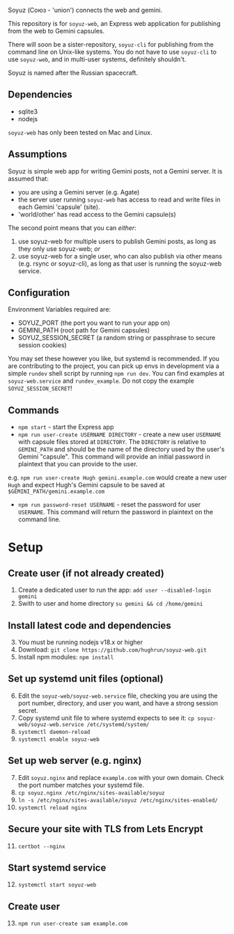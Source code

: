 Soyuz (Союз - 'union') connects the web and gemini.

This repository is for `soyuz-web`, an Express web application for publishing from the web to Gemini capsules.

There will soon be a sister-repository, `soyuz-cli` for publishing from the command line on Unix-like systems. You do not have to use `soyuz-cli` to use `soyuz-web`, and in multi-user systems, definitely shouldn't.

Soyuz is named after the Russian spacecraft.

## Dependencies

* sqlite3
* nodejs

`soyuz-web` has only been tested on Mac and Linux.

## Assumptions

Soyuz is simple web app for writing Gemini posts, not a Gemini server. It is assumed that:

* you are using a Gemini server (e.g. Agate)
* the server user running `soyuz-web` has access to read and write files in each Gemini 'capsule' (site).
* 'world/other' has read access to the Gemini capsule(s)

The second point means that you can _either_:

1. use soyuz-web for multiple users to publish Gemini posts, as long as they only use soyuz-web; _or_
2. use soyuz-web for a single user, who can also publish via other means (e.g. rsync or soyuz-cli), as long as that user is running the soyuz-web service.

## Configuration

Environment Variables required are:

* SOYUZ_PORT (the port you want to run your app on)
* GEMINI_PATH (root path for Gemini capsules)
* SOYUZ_SESSION_SECRET (a random string or passphrase to secure session cookies)

You may set these however you like, but systemd is recommended. If you are contributing to the project, you can pick up envs in development via a simple `rundev` shell script by running `npm run dev`. You can find examples at `soyuz-web.service` and `rundev_example`. Do not copy the example `SOYUZ_SESSION_SECRET`!

## Commands

* `npm start` - start the Express app
* `npm run user-create USERNAME DIRECTORY` - create a new user `USERNAME` with capsule files stored at `DIRECTORY`. The `DIRECTORY` is relative to `GEMINI_PATH` and should be the name of the directory used by the user's Gemini "capsule". This command will provide an initial password in plaintext that you can provide to the user.

e.g. `npm run user-create Hugh gemini.example.com` would create a new user `Hugh` and expect Hugh's Gemini capsule to be saved at `$GEMINI_PATH/gemini.example.com`
* `npm run password-reset USERNAME` - reset the password for user `USERNAME`. This command will return the password in plaintext on the command line.

# Setup

## Create user (if not already created)

1. Create a dedicated user to run the app: `add user --disabled-login gemini`
2. Swith to user and home directory `su gemini && cd /home/gemini`

## Install latest code and dependencies

3. You must be running nodejs v18.x or higher
4. Download: `git clone https://github.com/hughrun/soyuz-web.git`
5. Install npm modules: `npm install`

## Set up systemd unit files (optional)

6. Edit the `soyuz-web/soyuz-web.service` file, checking you are using the port number, directory, and user you want, and have a strong session secret.
7. Copy systemd unit file to where systemd expects to see it: `cp soyuz-web/soyuz-web.service /etc/systemd/system/`
5. `systemctl daemon-reload`
6. `systemctl enable soyuz-web`

## Set up web server (e.g. nginx)

7. Edit `soyuz.nginx` and replace `example.com` with your own domain. Check the port number matches your systemd file.
8. `cp soyuz.nginx /etc/nginx/sites-available/soyuz`
9. `ln -s /etc/nginx/sites-available/soyuz /etc/nginx/sites-enabled/`
10. `systemctl reload nginx`

## Secure your site with TLS from Lets Encrypt

11. `certbot --nginx`

## Start systemd service

12. `systemctl start soyuz-web`

## Create user

13. `npm run user-create sam example.com`
